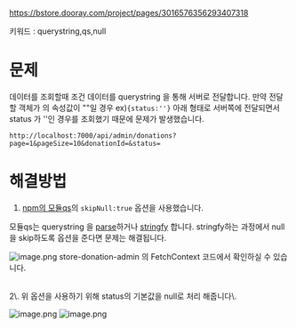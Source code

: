 
https://bstore.dooray.com/project/pages/3016576356293407318


키워드 : querystring,qs,null
<br>
# 문제

데이터를 조회할때 조건 데이터를 querystring 을 통해 서버로 전달합니다.
만약 전달할 객체가 의 속성값이 ""일 경우
ex)`{status:''}`
아래 형태로 서버쪽에 전달되면서 status 가 ''인 경우를 조회했기 때문에 문제가 발생했습니다.

```
http://localhost:7000/api/admin/donations?page=1&pageSize=10&donationId=&status=
```

# 해결방법

1. [npm의 모듈qs](https://www.npmjs.com/package/qs)의 `skipNull:true` 옵션을 사용했습니다.

모듈qs는 querystring 을 [parse](https://developer.mozilla.org/ko/docs/Web/JavaScript/Reference/Global_Objects/JSON/parse)하거나 [stringfy](https://developer.mozilla.org/ko/docs/Web/JavaScript/Reference/Global_Objects/JSON/stringify) 합니다.
stringfy하는 과정에서 null을 skip하도록 옵션을 준다면 문제는 해결됩니다.

![image.png](/wikis/2856475239491657692/files/3016580921748456058)
store-donation-admin 의 FetchContext 코드에서 확인하실 수 있습니다.

<br>
2\. 위 옵션을 사용하기 위해 status의 기본값을 null로 처리 해줍니다\.

![image.png](/wikis/2856475239491657692/files/3016579374439083479)
![image.png](/wikis/2856475239491657692/files/3016576420941396581)